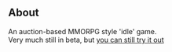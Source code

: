 ## About
An auction-based MMORPG style 'idle' game.  
Very much still in beta, but [you can still try it out](https://Sordamente.github.io/ahction)
